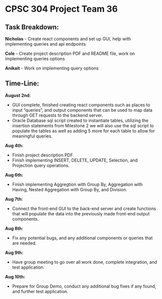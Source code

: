 # CPSC 304 Project Team 36

## Task Breakdown:

**Nicholas** - Create react components and set up GUI, help with implementing queries and api endpoints

**Cole** - Create project description PDF and README file, work on implementing queries options

**Anikait** - Work on implementing query options

## Time-Line:

**August 2nd:**

+ GUI complete, finished creating react components such as places to input “queries”, and output components that can be used to map data through GET requests to the backend server.
+ Oracle Database sql script created to instantiate tables, utilizing the insertion statements from Milestone 2 we will also use the sql script to populate the tables as well as adding 5 more for each table to allow for meaningful queries.

**Aug 4th:** 

+ Finish project description PDF.
+ Finish implementing INSERT, DELETE, UPDATE, Selection, and Projection query operations.

**Aug 6th:**

+ Finish implementing Aggregtion with Group By, Aggregation with Having, Nested Aggregation with Group By, and Division.

**Aug 7th:**

+ Connect the front-end GUI to the back-end server and create functions that will populate the data into the previously made front-end output components.

**Aug 8th:**

+ Fix any potential bugs, and any additional components or queries that are needed.

**Aug 9th:**

+ Have group meeting to go over all work done, complete integration, and test application.

**Aug 10th:**

+ Prepare for Group Demo, conduct any additional bug fixes if any found, and further test application.
